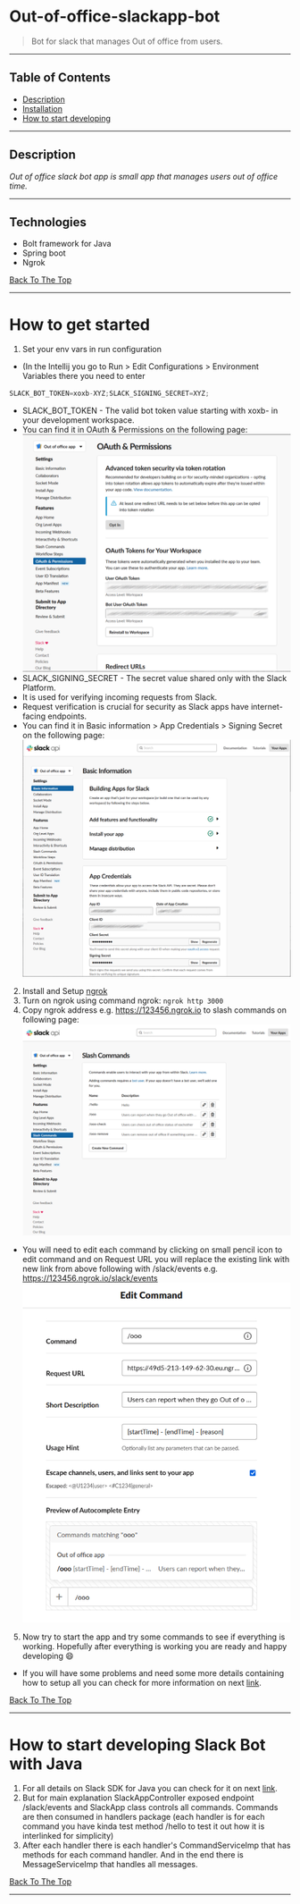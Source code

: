 # Out-of-office-slackapp-bot

> Bot for slack that manages Out of office from users.

---

## Table of Contents

- [Description](#description)
- [Installation](#how-to-get-started)
- [How to start developing](#how-to-start-developing-slack-bot-with-java)

---

## Description

*Out of office slack bot app is small app that manages users out of office time.*

---

## Technologies

- Bolt framework for Java
- Spring boot
- Ngrok

[Back To The Top](#out-of-office-slackapp-bot)

---

# How to get started
1. Set your env vars in run configuration
- (In the Intellij you go to Run > Edit Configurations > Environment Variables there you need to enter 
```java
SLACK_BOT_TOKEN=xoxb-XYZ;SLACK_SIGNING_SECRET=XYZ;
```
- SLACK_BOT_TOKEN - The valid bot token value starting with xoxb- in your development workspace.
- You can find it in OAuth & Permissions on the following page: ![img_2.png](img_2.png)
- SLACK_SIGNING_SECRET - The secret value shared only with the Slack Platform.
- It is used for verifying incoming requests from Slack.
- Request verification is crucial for security as Slack apps have internet-facing endpoints.
- You can find it in Basic information > App Credentials > Signing Secret on the following page: ![img_3.png](img_3.png)
2. Install and Setup [ngrok](https://ngrok.com/ "Ngrok link")
3. Turn on ngrok using command ngrok:
`ngrok http 3000`
4. Copy ngrok address e.g. https://123456.ngrok.io to slash commands on following page: ![img.png](img.png)
 - You will need to edit each command by clicking on small pencil icon to edit command and on Request URL you will replace the existing link with new link from above following with /slack/events 
 e.g. https://123456.ngrok.io/slack/events 
 ![img_1.png](img_1.png)
5. Now try to start the app and try some commands to see if everything is working. Hopefully after everything is working you are ready and happy developing :smile:
 - If you will have some problems and need some more details containing how to setup all you can check for more information on next [link](https://slack.dev/java-slack-sdk/guides/getting-started-with-bolt "Bolt getting started sdk information link").

[Back To The Top](#out-of-office-slackapp-bot)

---

# How to start developing Slack Bot with Java
1. For all details on Slack SDK for Java you can check for it on next [link](https://slack.dev/java-slack-sdk/guides/bolt-basics "Bolt basics information link").
2. But for main explanation SlackAppController exposed endpoint /slack/events and SlackApp class controls all commands. Commands are then consumed in handlers package (each handler is for each command you have kinda test method /hello to test it out how it is interlinked for simplicity)
3. After each handler there is each handler's CommandServiceImp that has methods for each command handler. And in the end there is MessageServiceImp that handles all messages.

[Back To The Top](#out-of-office-slackapp-bot)

---

